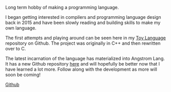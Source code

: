 Long term hobby of making a programming language.

I began getting interested in compilers and programming language design back in
2015 and have been slowly reading and building skills to make my own language.

The first attempts and playing around can be seen here in my
[Toy Language](https://github.com/Ludusamo/ToyLanguage) repository on Github.
The project was originally in C++ and then rewritten over to C.

The latest incarnation of the language has materialized into Angstrom Lang. It
has a new Github repository [here](https://github.com/Ludusamo/angstrom) and
will hopefully be better now that I have learned a lot more. Follow along with
the development as more will soon be coming!

[Github](https://github.com/Ludusamo/angstrom)
